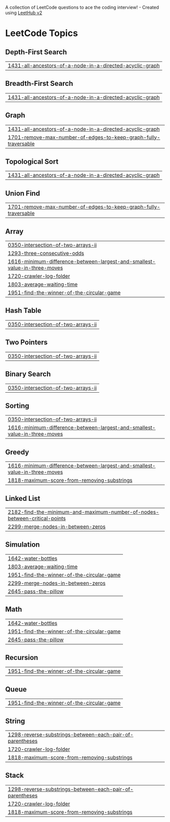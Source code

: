 A collection of LeetCode questions to ace the coding interview! - Created using [LeetHub v2](https://github.com/arunbhardwaj/LeetHub-2.0)
<!---LeetCode Topics Start-->
# LeetCode Topics
## Depth-First Search
|  |
| ------- |
| [1431-all-ancestors-of-a-node-in-a-directed-acyclic-graph](https://github.com/Shouryasethiya/LeetCode-solution/tree/master/1431-all-ancestors-of-a-node-in-a-directed-acyclic-graph) |
## Breadth-First Search
|  |
| ------- |
| [1431-all-ancestors-of-a-node-in-a-directed-acyclic-graph](https://github.com/Shouryasethiya/LeetCode-solution/tree/master/1431-all-ancestors-of-a-node-in-a-directed-acyclic-graph) |
## Graph
|  |
| ------- |
| [1431-all-ancestors-of-a-node-in-a-directed-acyclic-graph](https://github.com/Shouryasethiya/LeetCode-solution/tree/master/1431-all-ancestors-of-a-node-in-a-directed-acyclic-graph) |
| [1701-remove-max-number-of-edges-to-keep-graph-fully-traversable](https://github.com/Shouryasethiya/LeetCode-solution/tree/master/1701-remove-max-number-of-edges-to-keep-graph-fully-traversable) |
## Topological Sort
|  |
| ------- |
| [1431-all-ancestors-of-a-node-in-a-directed-acyclic-graph](https://github.com/Shouryasethiya/LeetCode-solution/tree/master/1431-all-ancestors-of-a-node-in-a-directed-acyclic-graph) |
## Union Find
|  |
| ------- |
| [1701-remove-max-number-of-edges-to-keep-graph-fully-traversable](https://github.com/Shouryasethiya/LeetCode-solution/tree/master/1701-remove-max-number-of-edges-to-keep-graph-fully-traversable) |
## Array
|  |
| ------- |
| [0350-intersection-of-two-arrays-ii](https://github.com/Shouryasethiya/LeetCode-solution/tree/master/0350-intersection-of-two-arrays-ii) |
| [1293-three-consecutive-odds](https://github.com/Shouryasethiya/LeetCode-solution/tree/master/1293-three-consecutive-odds) |
| [1616-minimum-difference-between-largest-and-smallest-value-in-three-moves](https://github.com/Shouryasethiya/LeetCode-solution/tree/master/1616-minimum-difference-between-largest-and-smallest-value-in-three-moves) |
| [1720-crawler-log-folder](https://github.com/Shouryasethiya/LeetCode-solution/tree/master/1720-crawler-log-folder) |
| [1803-average-waiting-time](https://github.com/Shouryasethiya/LeetCode-solution/tree/master/1803-average-waiting-time) |
| [1951-find-the-winner-of-the-circular-game](https://github.com/Shouryasethiya/LeetCode-solution/tree/master/1951-find-the-winner-of-the-circular-game) |
## Hash Table
|  |
| ------- |
| [0350-intersection-of-two-arrays-ii](https://github.com/Shouryasethiya/LeetCode-solution/tree/master/0350-intersection-of-two-arrays-ii) |
## Two Pointers
|  |
| ------- |
| [0350-intersection-of-two-arrays-ii](https://github.com/Shouryasethiya/LeetCode-solution/tree/master/0350-intersection-of-two-arrays-ii) |
## Binary Search
|  |
| ------- |
| [0350-intersection-of-two-arrays-ii](https://github.com/Shouryasethiya/LeetCode-solution/tree/master/0350-intersection-of-two-arrays-ii) |
## Sorting
|  |
| ------- |
| [0350-intersection-of-two-arrays-ii](https://github.com/Shouryasethiya/LeetCode-solution/tree/master/0350-intersection-of-two-arrays-ii) |
| [1616-minimum-difference-between-largest-and-smallest-value-in-three-moves](https://github.com/Shouryasethiya/LeetCode-solution/tree/master/1616-minimum-difference-between-largest-and-smallest-value-in-three-moves) |
## Greedy
|  |
| ------- |
| [1616-minimum-difference-between-largest-and-smallest-value-in-three-moves](https://github.com/Shouryasethiya/LeetCode-solution/tree/master/1616-minimum-difference-between-largest-and-smallest-value-in-three-moves) |
| [1818-maximum-score-from-removing-substrings](https://github.com/Shouryasethiya/LeetCode-solution/tree/master/1818-maximum-score-from-removing-substrings) |
## Linked List
|  |
| ------- |
| [2182-find-the-minimum-and-maximum-number-of-nodes-between-critical-points](https://github.com/Shouryasethiya/LeetCode-solution/tree/master/2182-find-the-minimum-and-maximum-number-of-nodes-between-critical-points) |
| [2299-merge-nodes-in-between-zeros](https://github.com/Shouryasethiya/LeetCode-solution/tree/master/2299-merge-nodes-in-between-zeros) |
## Simulation
|  |
| ------- |
| [1642-water-bottles](https://github.com/Shouryasethiya/LeetCode-solution/tree/master/1642-water-bottles) |
| [1803-average-waiting-time](https://github.com/Shouryasethiya/LeetCode-solution/tree/master/1803-average-waiting-time) |
| [1951-find-the-winner-of-the-circular-game](https://github.com/Shouryasethiya/LeetCode-solution/tree/master/1951-find-the-winner-of-the-circular-game) |
| [2299-merge-nodes-in-between-zeros](https://github.com/Shouryasethiya/LeetCode-solution/tree/master/2299-merge-nodes-in-between-zeros) |
| [2645-pass-the-pillow](https://github.com/Shouryasethiya/LeetCode-solution/tree/master/2645-pass-the-pillow) |
## Math
|  |
| ------- |
| [1642-water-bottles](https://github.com/Shouryasethiya/LeetCode-solution/tree/master/1642-water-bottles) |
| [1951-find-the-winner-of-the-circular-game](https://github.com/Shouryasethiya/LeetCode-solution/tree/master/1951-find-the-winner-of-the-circular-game) |
| [2645-pass-the-pillow](https://github.com/Shouryasethiya/LeetCode-solution/tree/master/2645-pass-the-pillow) |
## Recursion
|  |
| ------- |
| [1951-find-the-winner-of-the-circular-game](https://github.com/Shouryasethiya/LeetCode-solution/tree/master/1951-find-the-winner-of-the-circular-game) |
## Queue
|  |
| ------- |
| [1951-find-the-winner-of-the-circular-game](https://github.com/Shouryasethiya/LeetCode-solution/tree/master/1951-find-the-winner-of-the-circular-game) |
## String
|  |
| ------- |
| [1298-reverse-substrings-between-each-pair-of-parentheses](https://github.com/Shouryasethiya/LeetCode-solution/tree/master/1298-reverse-substrings-between-each-pair-of-parentheses) |
| [1720-crawler-log-folder](https://github.com/Shouryasethiya/LeetCode-solution/tree/master/1720-crawler-log-folder) |
| [1818-maximum-score-from-removing-substrings](https://github.com/Shouryasethiya/LeetCode-solution/tree/master/1818-maximum-score-from-removing-substrings) |
## Stack
|  |
| ------- |
| [1298-reverse-substrings-between-each-pair-of-parentheses](https://github.com/Shouryasethiya/LeetCode-solution/tree/master/1298-reverse-substrings-between-each-pair-of-parentheses) |
| [1720-crawler-log-folder](https://github.com/Shouryasethiya/LeetCode-solution/tree/master/1720-crawler-log-folder) |
| [1818-maximum-score-from-removing-substrings](https://github.com/Shouryasethiya/LeetCode-solution/tree/master/1818-maximum-score-from-removing-substrings) |
<!---LeetCode Topics End-->